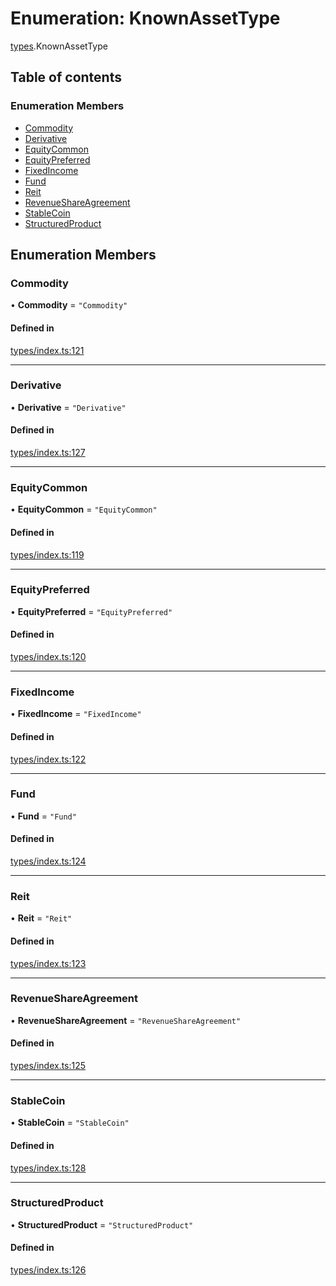 # Enumeration: KnownAssetType

[types](../wiki/types).KnownAssetType

## Table of contents

### Enumeration Members

- [Commodity](../wiki/types.KnownAssetType#commodity)
- [Derivative](../wiki/types.KnownAssetType#derivative)
- [EquityCommon](../wiki/types.KnownAssetType#equitycommon)
- [EquityPreferred](../wiki/types.KnownAssetType#equitypreferred)
- [FixedIncome](../wiki/types.KnownAssetType#fixedincome)
- [Fund](../wiki/types.KnownAssetType#fund)
- [Reit](../wiki/types.KnownAssetType#reit)
- [RevenueShareAgreement](../wiki/types.KnownAssetType#revenueshareagreement)
- [StableCoin](../wiki/types.KnownAssetType#stablecoin)
- [StructuredProduct](../wiki/types.KnownAssetType#structuredproduct)

## Enumeration Members

### Commodity

• **Commodity** = ``"Commodity"``

#### Defined in

[types/index.ts:121](https://github.com/PolymeshAssociation/polymesh-sdk/blob/339b7503/src/types/index.ts#L121)

___

### Derivative

• **Derivative** = ``"Derivative"``

#### Defined in

[types/index.ts:127](https://github.com/PolymeshAssociation/polymesh-sdk/blob/339b7503/src/types/index.ts#L127)

___

### EquityCommon

• **EquityCommon** = ``"EquityCommon"``

#### Defined in

[types/index.ts:119](https://github.com/PolymeshAssociation/polymesh-sdk/blob/339b7503/src/types/index.ts#L119)

___

### EquityPreferred

• **EquityPreferred** = ``"EquityPreferred"``

#### Defined in

[types/index.ts:120](https://github.com/PolymeshAssociation/polymesh-sdk/blob/339b7503/src/types/index.ts#L120)

___

### FixedIncome

• **FixedIncome** = ``"FixedIncome"``

#### Defined in

[types/index.ts:122](https://github.com/PolymeshAssociation/polymesh-sdk/blob/339b7503/src/types/index.ts#L122)

___

### Fund

• **Fund** = ``"Fund"``

#### Defined in

[types/index.ts:124](https://github.com/PolymeshAssociation/polymesh-sdk/blob/339b7503/src/types/index.ts#L124)

___

### Reit

• **Reit** = ``"Reit"``

#### Defined in

[types/index.ts:123](https://github.com/PolymeshAssociation/polymesh-sdk/blob/339b7503/src/types/index.ts#L123)

___

### RevenueShareAgreement

• **RevenueShareAgreement** = ``"RevenueShareAgreement"``

#### Defined in

[types/index.ts:125](https://github.com/PolymeshAssociation/polymesh-sdk/blob/339b7503/src/types/index.ts#L125)

___

### StableCoin

• **StableCoin** = ``"StableCoin"``

#### Defined in

[types/index.ts:128](https://github.com/PolymeshAssociation/polymesh-sdk/blob/339b7503/src/types/index.ts#L128)

___

### StructuredProduct

• **StructuredProduct** = ``"StructuredProduct"``

#### Defined in

[types/index.ts:126](https://github.com/PolymeshAssociation/polymesh-sdk/blob/339b7503/src/types/index.ts#L126)
